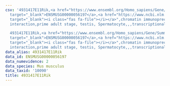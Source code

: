```yaml
---
csv: '4931417E11Rik,<a href="https://www.ensembl.org/Homo_sapiens/Gene/Summary?db=core;g=ENSMUSG00000056197"
  target="_blank">ENSMUSG00000056197</a>,<a href="https://www.ncbi.nlm.nih.gov/pubmed/25450459"
  target="_blank"><i class="fas fa-file"></i></a>",chromatin immunoprecipitation assay,direct
  interaction,prime adult stage, testis, Spermatocyte,,,transcriptional regulation,

  4931417E11Rik,<a href="https://www.ensembl.org/Homo_sapiens/Gene/Summary?db=core;g=ENSMUSG00000056197"
  target="_blank">ENSMUSG00000056197</a>,<a href="https://www.ncbi.nlm.nih.gov/pubmed/25450459"
  target="_blank"><i class="fas fa-file"></i></a>",chromatin immunoprecipitation assay,direct
  interaction,prime adult stage, testis, Spermatocyte,,,transcriptional regulation,'
data_alias: 4931417E11Rik
data_id: ENSMUSG00000056197
data_numevidence: 2
data_species: Mus musculus
data_taxid: '10090'
title: 4931417E11Rik
---
```

